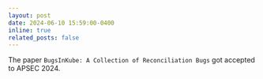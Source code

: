 ```yaml
---
layout: post
date: 2024-06-10 15:59:00-0400
inline: true
related_posts: false
---
```


The paper `BugsInKube: A Collection of Reconciliation Bugs` got accepted to APSEC 2024.
